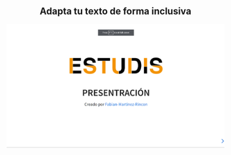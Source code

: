 
<h2 align='center'> Adapta tu texto de forma inclusiva</h2>

<a title="" href="https://fabian-martinez-rincon.github.io/studis-presentation/"><img src="./static/studis.png" alt="" /></a>

